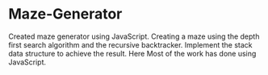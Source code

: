 # Maze-Generator
Created maze generator using JavaScript.
Creating a maze using the depth first search algorithm and the recursive backtracker. 
Implement the stack data structure to achieve the result.
Here Most of the work has done using JavaScript.
